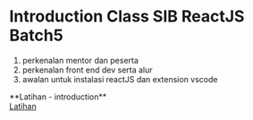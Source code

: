 # Introduction Class SIB ReactJS Batch5

1. perkenalan mentor dan peserta
2. perkenalan front end dev serta alur
3. awalan untuk instalasi reactJS dan extension vscode

\*\*Latihan - introduction\*\*\
 [Latihan](https://docs.google.com/document/d/1wxrjZeee_OCBivl1c1KvyX-QoNGC2Jef1DZReBGQaUQ/edit?usp=sharing)
